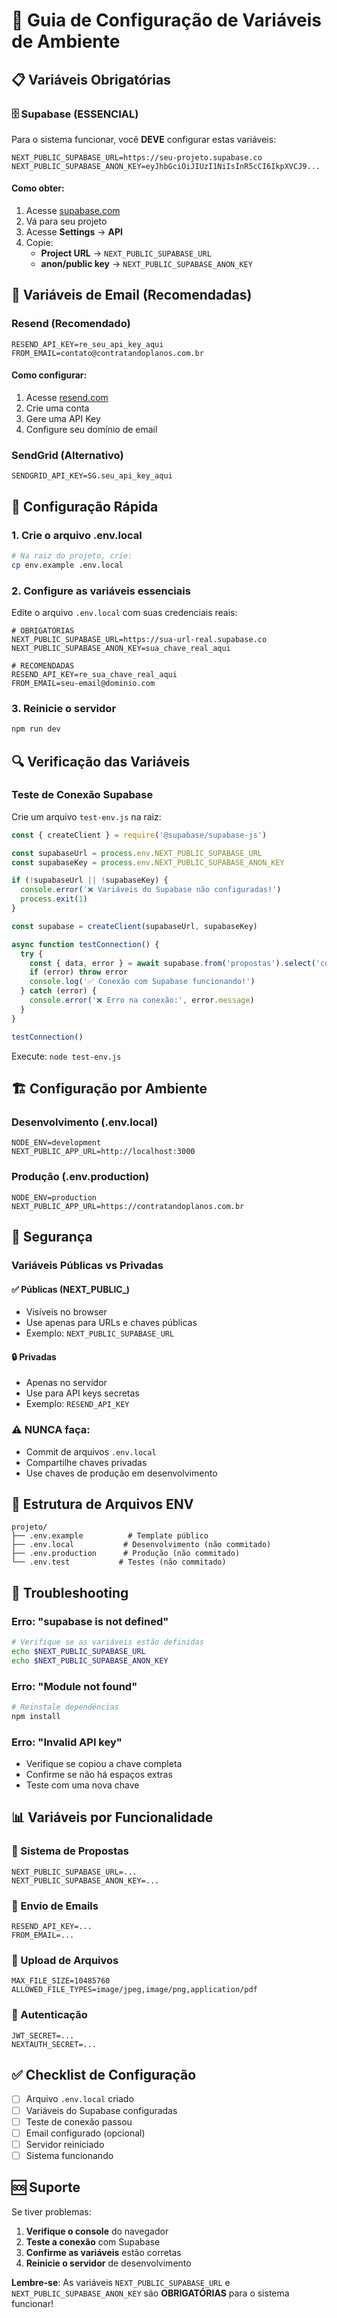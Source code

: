 # 🔧 Guia de Configuração de Variáveis de Ambiente

## 📋 Variáveis Obrigatórias

### 🗄️ **Supabase (ESSENCIAL)**

Para o sistema funcionar, você **DEVE** configurar estas variáveis:

```env
NEXT_PUBLIC_SUPABASE_URL=https://seu-projeto.supabase.co
NEXT_PUBLIC_SUPABASE_ANON_KEY=eyJhbGciOiJIUzI1NiIsInR5cCI6IkpXVCJ9...
```

#### Como obter:
1. Acesse [supabase.com](https://supabase.com)
2. Vá para seu projeto
3. Acesse **Settings** → **API**
4. Copie:
   - **Project URL** → `NEXT_PUBLIC_SUPABASE_URL`
   - **anon/public key** → `NEXT_PUBLIC_SUPABASE_ANON_KEY`

## 📧 Variáveis de Email (Recomendadas)

### **Resend (Recomendado)**
```env
RESEND_API_KEY=re_seu_api_key_aqui
FROM_EMAIL=contato@contratandoplanos.com.br
```

#### Como configurar:
1. Acesse [resend.com](https://resend.com)
2. Crie uma conta
3. Gere uma API Key
4. Configure seu domínio de email

### **SendGrid (Alternativo)**
```env
SENDGRID_API_KEY=SG.seu_api_key_aqui
```

## 🚀 Configuração Rápida

### **1. Crie o arquivo .env.local**

```bash
# Na raiz do projeto, crie:
cp env.example .env.local
```

### **2. Configure as variáveis essenciais**

Edite o arquivo `.env.local` com suas credenciais reais:

```env
# OBRIGATÓRIAS
NEXT_PUBLIC_SUPABASE_URL=https://sua-url-real.supabase.co
NEXT_PUBLIC_SUPABASE_ANON_KEY=sua_chave_real_aqui

# RECOMENDADAS
RESEND_API_KEY=re_sua_chave_real_aqui
FROM_EMAIL=seu-email@dominio.com
```

### **3. Reinicie o servidor**

```bash
npm run dev
```

## 🔍 Verificação das Variáveis

### **Teste de Conexão Supabase**

Crie um arquivo `test-env.js` na raiz:

```javascript
const { createClient } = require('@supabase/supabase-js')

const supabaseUrl = process.env.NEXT_PUBLIC_SUPABASE_URL
const supabaseKey = process.env.NEXT_PUBLIC_SUPABASE_ANON_KEY

if (!supabaseUrl || !supabaseKey) {
  console.error('❌ Variáveis do Supabase não configuradas!')
  process.exit(1)
}

const supabase = createClient(supabaseUrl, supabaseKey)

async function testConnection() {
  try {
    const { data, error } = await supabase.from('propostas').select('count').limit(1)
    if (error) throw error
    console.log('✅ Conexão com Supabase funcionando!')
  } catch (error) {
    console.error('❌ Erro na conexão:', error.message)
  }
}

testConnection()
```

Execute: `node test-env.js`

## 🏗️ Configuração por Ambiente

### **Desenvolvimento (.env.local)**
```env
NODE_ENV=development
NEXT_PUBLIC_APP_URL=http://localhost:3000
```

### **Produção (.env.production)**
```env
NODE_ENV=production
NEXT_PUBLIC_APP_URL=https://contratandoplanos.com.br
```

## 🔐 Segurança

### **Variáveis Públicas vs Privadas**

#### **✅ Públicas (NEXT_PUBLIC_)**
- Visíveis no browser
- Use apenas para URLs e chaves públicas
- Exemplo: `NEXT_PUBLIC_SUPABASE_URL`

#### **🔒 Privadas**
- Apenas no servidor
- Use para API keys secretas
- Exemplo: `RESEND_API_KEY`

### **⚠️ NUNCA faça:**
- Commit de arquivos `.env.local`
- Compartilhe chaves privadas
- Use chaves de produção em desenvolvimento

## 📁 Estrutura de Arquivos ENV

```
projeto/
├── .env.example          # Template público
├── .env.local           # Desenvolvimento (não commitado)
├── .env.production      # Produção (não commitado)
└── .env.test           # Testes (não commitado)
```

## 🚨 Troubleshooting

### **Erro: "supabase is not defined"**
```bash
# Verifique se as variáveis estão definidas
echo $NEXT_PUBLIC_SUPABASE_URL
echo $NEXT_PUBLIC_SUPABASE_ANON_KEY
```

### **Erro: "Module not found"**
```bash
# Reinstale dependências
npm install
```

### **Erro: "Invalid API key"**
- Verifique se copiou a chave completa
- Confirme se não há espaços extras
- Teste com uma nova chave

## 📊 Variáveis por Funcionalidade

### **🏥 Sistema de Propostas**
```env
NEXT_PUBLIC_SUPABASE_URL=...
NEXT_PUBLIC_SUPABASE_ANON_KEY=...
```

### **📧 Envio de Emails**
```env
RESEND_API_KEY=...
FROM_EMAIL=...
```

### **📁 Upload de Arquivos**
```env
MAX_FILE_SIZE=10485760
ALLOWED_FILE_TYPES=image/jpeg,image/png,application/pdf
```

### **🔐 Autenticação**
```env
JWT_SECRET=...
NEXTAUTH_SECRET=...
```

## ✅ Checklist de Configuração

- [ ] Arquivo `.env.local` criado
- [ ] Variáveis do Supabase configuradas
- [ ] Teste de conexão passou
- [ ] Email configurado (opcional)
- [ ] Servidor reiniciado
- [ ] Sistema funcionando

## 🆘 Suporte

Se tiver problemas:

1. **Verifique o console** do navegador
2. **Teste a conexão** com Supabase
3. **Confirme as variáveis** estão corretas
4. **Reinicie o servidor** de desenvolvimento

**Lembre-se**: As variáveis `NEXT_PUBLIC_SUPABASE_URL` e `NEXT_PUBLIC_SUPABASE_ANON_KEY` são **OBRIGATÓRIAS** para o sistema funcionar!
